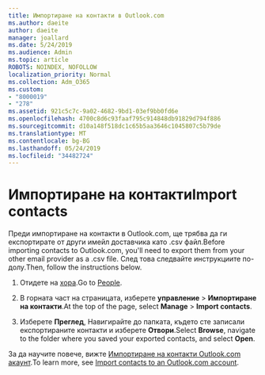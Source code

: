 ```yaml
---
title: Импортиране на контакти в Outlook.com
ms.author: daeite
author: daeite
manager: joallard
ms.date: 5/24/2019
ms.audience: Admin
ms.topic: article
ROBOTS: NOINDEX, NOFOLLOW
localization_priority: Normal
ms.collection: Adm_O365
ms.custom:
- "8000019"
- "278"
ms.assetid: 921c5c7c-9a02-4682-9bd1-03ef9bb0fd6e
ms.openlocfilehash: 4700c8d6c93faaf795c914848db91829d794f886
ms.sourcegitcommit: d10a148f518dc1c65b5aa3646c1045807c5b79de
ms.translationtype: MT
ms.contentlocale: bg-BG
ms.lasthandoff: 05/24/2019
ms.locfileid: "34482724"
---
```

# <a name="import-contacts"></a><span data-ttu-id="86992-102">Импортиране на контакти</span><span class="sxs-lookup"><span data-stu-id="86992-102">Import contacts</span></span>

<span data-ttu-id="86992-103">Преди импортиране на контакти в Outlook.com, ще трябва да ги експортирате от други имейл доставчика като .csv файл.</span><span class="sxs-lookup"><span data-stu-id="86992-103">Before importing contacts to Outlook.com, you'll need to export them from your other email provider as a .csv file.</span></span> <span data-ttu-id="86992-104">След това следвайте инструкциите по-долу.</span><span class="sxs-lookup"><span data-stu-id="86992-104">Then, follow the instructions below.</span></span>
  
1. <span data-ttu-id="86992-105">Отидете на [хора](https://outlook.live.com/people/).</span><span class="sxs-lookup"><span data-stu-id="86992-105">Go to [People](https://outlook.live.com/people/).</span></span>

2. <span data-ttu-id="86992-106">В горната част на страницата, изберете **управление** \> **Импортиране на контакти**.</span><span class="sxs-lookup"><span data-stu-id="86992-106">At the top of the page, select **Manage** \> **Import contacts**.</span></span>

3. <span data-ttu-id="86992-107">Изберете **Преглед**, Навигирайте до папката, където сте записали експортираните контакти и изберете **Отвори**.</span><span class="sxs-lookup"><span data-stu-id="86992-107">Select **Browse**, navigate to the folder where you saved your exported contacts, and select **Open**.</span></span>

<span data-ttu-id="86992-108">За да научите повече, вижте [Импортиране на контакти Outlook.com акаунт](https://go.microsoft.com/fwlink/p/?linkid=873136).</span><span class="sxs-lookup"><span data-stu-id="86992-108">To learn more, see [Import contacts to an Outlook.com account](https://go.microsoft.com/fwlink/p/?linkid=873136).</span></span>